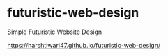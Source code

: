 # futuristic-web-design
Simple Futuristic Website Design

https://harshtiwari47.github.io/futuristic-web-design/
